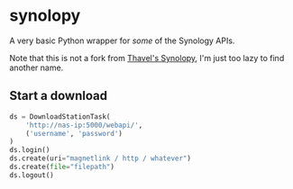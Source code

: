 # synolopy

A very basic Python wrapper for *some* of the Synology APIs.

Note that this is not a fork from [Thavel's Synolopy](https://pypi.python.org/pypi/synolopy), I'm just too lazy to find another name.

## Start a download

```python
ds = DownloadStationTask(
	'http://nas-ip:5000/webapi/',
	('username', 'password')
)
ds.login()
ds.create(uri="magnetlink / http / whatever")
ds.create(file="filepath")
ds.logout()
```
